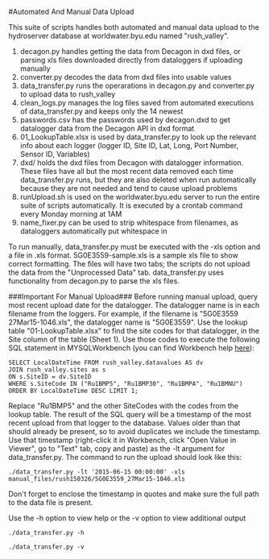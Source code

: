 #Automated And Manual Data Upload

This suite of scripts handles both automated and manual data upload to the hydroserver database at worldwater.byu.edu named "rush\_valley". 

1. decagon.py handles getting the data from Decagon in dxd files, or parsing xls files downloaded directly from dataloggers if uploading manually
2. converter.py decodes the data from dxd files into usable values
3. data\_transfer.py runs the operarations in decagon.py and converter.py to upload data to rush\_valley
4. clean\_logs.py manages the log files saved from automated executions of data\_transfer.py and keeps only the 14 newest
5. passwords.csv has the passwords used by decagon.dxd to get datalogger data from the Decagon API in dxd format
6. 01\_LookupTable.xlsx is used by data\_transfer.py to look up the relevant info about each logger (logger ID, Site ID, Lat, Long, Port Number, Sensor ID, Variables)
7. dxd/ holds the dxd files from Decagon with datalogger information. These files have all but the most recent data removed each time data\_transfer.py runs, 
but they are also deleted when run automatically because they are not needed and tend to cause upload problems
8. runUpload.sh is used on the worldwater.byu.edu server to run the entire suite of scripts automatically. It is executed by a crontab command every Monday morning at 1AM
9. name\_fixer.py can be used to strip whitespace from filenames, as dataloggers automatically put whitespace in

To run manually, data\_transfer.py must be executed with the -xls option and a file in .xls format. 5G0E3559-sample.xls is a sample xls file to show correct formatting.
The files will have two tabs; the scripts do not upload the data from the "Unprocessed Data" tab. data\_transfer.py uses functionality from decagon.py to parse the xls files.

###Important For Manual Upload###
Before running manual upload, query most recent upload date for the datalogger. The datalogger name is in each filename from the loggers. For example, if the filename is "5G0E3559 27Mar15-1046.xls",
the datalogger name is "5G0E3559". Use the lookup table "01-LookupTable.xlsx" to find the site codes for that datalogger, in the Site column of the table (Sheet 1).
Use those codes to execute the following SQL statement in MYSQLWorkbench (you can find Workbench help [here](https://github.com/jirikadlec2/rushvalley/wiki/Accessing-the-database-using-MYSQL-Workbench)): 
```
SELECT LocalDateTime FROM rush_valley.datavalues AS dv 
JOIN rush_valley.sites as s 
ON s.SiteID = dv.SiteID 
WHERE s.SiteCode IN ("Ru1BMP5", "Ru1BMP30", "Ru1BMPA", "Ru1BMNU")
ORDER BY LocalDateTime DESC LIMIT 1;
```
Replace "Ru1BMP5" and the other SiteCodes with the codes from the lookup table.
The result of the SQL query will be a timestamp of the most recent upload from that logger to the database. 
Values older than that should already be present, so to avoid duplicates we include the timestamp.
Use that timestamp (right-click it in Workbench, click "Open Value in Viewer", go to "Text" tab, copy and paste) as the -lt argument for data\_transfer.py.
The command to run the upload should look like this:
```
./data_transfer.py -lt '2015-06-15 00:00:00' -xls manual_files/rush150326/5G0E3559_27Mar15-1046.xls
```
Don't forget to enclose the timestamp in quotes and make sure the full path to the data file is present.

Use the -h option to view help or the -v option to view additional output
```
./data_transfer.py -h 

./data_transfer.py -v
```

